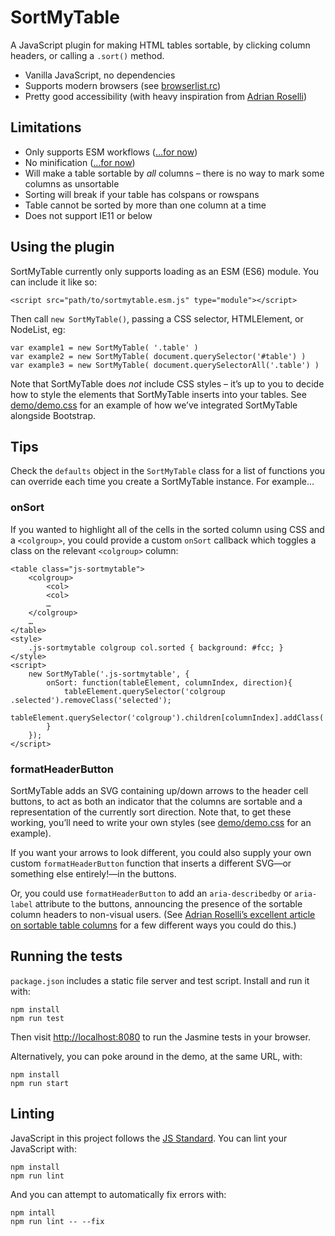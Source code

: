 # SortMyTable

A JavaScript plugin for making HTML tables sortable, by clicking column headers, or calling a `.sort()` method.

- Vanilla JavaScript, no dependencies
- Supports modern browsers (see [browserlist.rc](./browserlist.rc))
- Pretty good accessibility (with heavy inspiration from [Adrian Roselli](https://adrianroselli.com/2021/04/sortable-table-columns.html))

## Limitations

- Only supports ESM workflows ([…for now](https://rollupjs.org/))
- No minification ([…for now](https://terser.org/))
- Will make a table sortable by _all_ columns – there is no way to mark some columns as unsortable
- Sorting will break if your table has colspans or rowspans
- Table cannot be sorted by more than one column at a time
- Does not support IE11 or below

## Using the plugin

SortMyTable currently only supports loading as an ESM (ES6) module. You can include it like so:

    <script src="path/to/sortmytable.esm.js" type="module"></script>

Then call `new SortMyTable()`, passing a CSS selector, HTMLElement, or NodeList, eg:

    var example1 = new SortMyTable( '.table' )
    var example2 = new SortMyTable( document.querySelector('#table') )
    var example3 = new SortMyTable( document.querySelectorAll('.table') )

Note that SortMyTable does *not* include CSS styles – it’s up to you to decide how to style the elements that SortMyTable inserts into your tables. See [demo/demo.css](demo/demo.css) for an example of how we’ve integrated SortMyTable alongside Bootstrap.

## Tips

Check the `defaults` object in the `SortMyTable` class for a list of functions you can override each time you create a SortMyTable instance. For example…

### onSort

If you wanted to highlight all of the cells in the sorted column using CSS and a `<colgroup>`, you could provide a custom `onSort` callback which toggles a class on the relevant `<colgroup>` column:

    <table class="js-sortmytable">
        <colgroup>
            <col>
            <col>
            …
        </colgroup>
        …
    </table>
    <style>
        .js-sortmytable colgroup col.sorted { background: #fcc; }
    </style>
    <script>
        new SortMyTable('.js-sortmytable', { 
            onSort: function(tableElement, columnIndex, direction){
                tableElement.querySelector('colgroup .selected').removeClass('selected');
                tableElement.querySelector('colgroup').children[columnIndex].addClass('selected');
            }
        });
    </script>

### formatHeaderButton

SortMyTable adds an SVG containing up/down arrows to the header cell buttons, to act as both an indicator that the columns are sortable and a representation of the currently sort direction. Note that, to get these working, you’ll need to write your own styles (see [demo/demo.css](demo/demo.css) for an example).

If you want your arrows to look different, you could also supply your own custom `formatHeaderButton` function that inserts a different SVG—or something else entirely!—in the buttons.

Or, you could use `formatHeaderButton` to add an `aria-describedby` or `aria-label` attribute to the buttons, announcing the presence of the sortable column headers to non-visual users. (See [Adrian Roselli’s excellent article on sortable table columns](https://adrianroselli.com/2021/04/sortable-table-columns.html#ScreenReaders) for a few different ways you could do this.)

## Running the tests

`package.json` includes a static file server and test script. Install and run it with:

    npm install
    npm run test

Then visit <http://localhost:8080> to run the Jasmine tests in your browser.

Alternatively, you can poke around in the demo, at the same URL, with:

    npm install
    npm run start

## Linting

JavaScript in this project follows the [JS Standard](https://github.com/standard/standard). You can lint your JavaScript with:

    npm install
    npm run lint

And you can attempt to automatically fix errors with:

    npm intall
    npm run lint -- --fix
